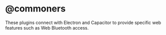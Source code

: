 # @commoners
These plugins connect with Electron and Capacitor to provide specific web features such as Web Bluetooth access.